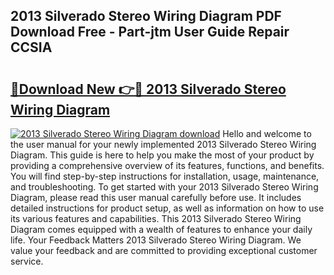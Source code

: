 ## 2013 Silverado Stereo Wiring Diagram PDF Download Free - Part-jtm User Guide Repair CCSIA

# <h2><a href="http://dfhme73.blite.top/?on=2013+Silverado+Stereo+Wiring+Diagram">🔗Download New 👉🔴 2013 Silverado Stereo Wiring Diagram</a></h2>

[![2013 Silverado Stereo Wiring Diagram download](https://i.imgur.com/lujVjoI.png)](http://dfhme73.blite.top/?on=2013+Silverado+Stereo+Wiring+Diagram)
Hello and welcome to the user manual for your newly implemented 2013 Silverado Stereo Wiring Diagram. This guide is here to help you make the most of your product by providing a comprehensive overview of its features, functions, and benefits. You will find step-by-step instructions for installation, usage, maintenance, and troubleshooting. To get started with your 2013 Silverado Stereo Wiring Diagram, please read this user manual carefully before use. It includes detailed instructions for product setup, as well as information on how to use its various features and capabilities. This 2013 Silverado Stereo Wiring Diagram comes equipped with a wealth of features to enhance your daily life. Your Feedback Matters 2013 Silverado Stereo Wiring Diagram. We value your feedback and are committed to providing exceptional customer service.

